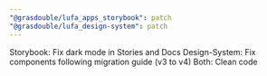 ```yaml
---
"@grasdouble/lufa_apps_storybook": patch
"@grasdouble/lufa_design-system": patch
---
```


Storybook: Fix dark mode in Stories and Docs
Design-System: Fix components following migration guide (v3 to v4)
Both: Clean code
